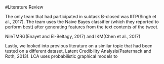 #Literature Review

  The only team that had participated in subtask B-closed was IITP(Singh et al., 2017). The team uses the Naive Bayes classifier (which they reported to perform best) after generating features from the text contents of the tweet.     
     
  NileTMRG(Enayet and El-Beltagy, 2017) and IKM(Chen et al., 2017)   
      
  Lastly, we looked into previous literature on a similar topic that had been tested on a different dataset, Latent Credibility Analysis(Pasternack and Roth, 2013). LCA uses probabilistic graphical models to 

